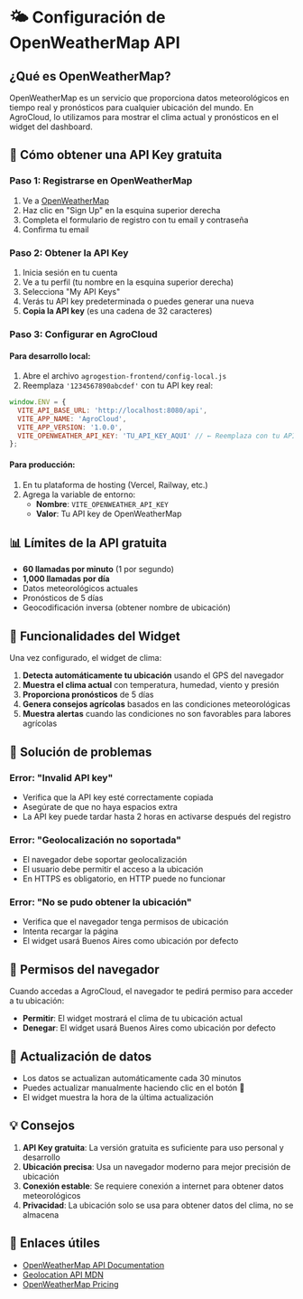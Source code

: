 # 🌤️ Configuración de OpenWeatherMap API

## ¿Qué es OpenWeatherMap?

OpenWeatherMap es un servicio que proporciona datos meteorológicos en tiempo real y pronósticos para cualquier ubicación del mundo. En AgroCloud, lo utilizamos para mostrar el clima actual y pronósticos en el widget del dashboard.

## 🔑 Cómo obtener una API Key gratuita

### Paso 1: Registrarse en OpenWeatherMap
1. Ve a [OpenWeatherMap](https://openweathermap.org/)
2. Haz clic en "Sign Up" en la esquina superior derecha
3. Completa el formulario de registro con tu email y contraseña
4. Confirma tu email

### Paso 2: Obtener la API Key
1. Inicia sesión en tu cuenta
2. Ve a tu perfil (tu nombre en la esquina superior derecha)
3. Selecciona "My API Keys"
4. Verás tu API key predeterminada o puedes generar una nueva
5. **Copia la API key** (es una cadena de 32 caracteres)

### Paso 3: Configurar en AgroCloud

#### Para desarrollo local:
1. Abre el archivo `agrogestion-frontend/config-local.js`
2. Reemplaza `'1234567890abcdef'` con tu API key real:

```javascript
window.ENV = {
  VITE_API_BASE_URL: 'http://localhost:8080/api',
  VITE_APP_NAME: 'AgroCloud',
  VITE_APP_VERSION: '1.0.0',
  VITE_OPENWEATHER_API_KEY: 'TU_API_KEY_AQUI' // ← Reemplaza con tu API key
};
```

#### Para producción:
1. En tu plataforma de hosting (Vercel, Railway, etc.)
2. Agrega la variable de entorno:
   - **Nombre**: `VITE_OPENWEATHER_API_KEY`
   - **Valor**: Tu API key de OpenWeatherMap

## 📊 Límites de la API gratuita

- **60 llamadas por minuto** (1 por segundo)
- **1,000 llamadas por día**
- Datos meteorológicos actuales
- Pronósticos de 5 días
- Geocodificación inversa (obtener nombre de ubicación)

## 🔧 Funcionalidades del Widget

Una vez configurado, el widget de clima:

1. **Detecta automáticamente tu ubicación** usando el GPS del navegador
2. **Muestra el clima actual** con temperatura, humedad, viento y presión
3. **Proporciona pronósticos** de 5 días
4. **Genera consejos agrícolas** basados en las condiciones meteorológicas
5. **Muestra alertas** cuando las condiciones no son favorables para labores agrícolas

## 🚨 Solución de problemas

### Error: "Invalid API key"
- Verifica que la API key esté correctamente copiada
- Asegúrate de que no haya espacios extra
- La API key puede tardar hasta 2 horas en activarse después del registro

### Error: "Geolocalización no soportada"
- El navegador debe soportar geolocalización
- El usuario debe permitir el acceso a la ubicación
- En HTTPS es obligatorio, en HTTP puede no funcionar

### Error: "No se pudo obtener la ubicación"
- Verifica que el navegador tenga permisos de ubicación
- Intenta recargar la página
- El widget usará Buenos Aires como ubicación por defecto

## 📱 Permisos del navegador

Cuando accedas a AgroCloud, el navegador te pedirá permiso para acceder a tu ubicación:

- **Permitir**: El widget mostrará el clima de tu ubicación actual
- **Denegar**: El widget usará Buenos Aires como ubicación por defecto

## 🔄 Actualización de datos

- Los datos se actualizan automáticamente cada 30 minutos
- Puedes actualizar manualmente haciendo clic en el botón 🔄
- El widget muestra la hora de la última actualización

## 💡 Consejos

1. **API Key gratuita**: La versión gratuita es suficiente para uso personal y desarrollo
2. **Ubicación precisa**: Usa un navegador moderno para mejor precisión de ubicación
3. **Conexión estable**: Se requiere conexión a internet para obtener datos meteorológicos
4. **Privacidad**: La ubicación solo se usa para obtener datos del clima, no se almacena

## 🔗 Enlaces útiles

- [OpenWeatherMap API Documentation](https://openweathermap.org/api)
- [Geolocation API MDN](https://developer.mozilla.org/en-US/docs/Web/API/Geolocation_API)
- [OpenWeatherMap Pricing](https://openweathermap.org/price)
